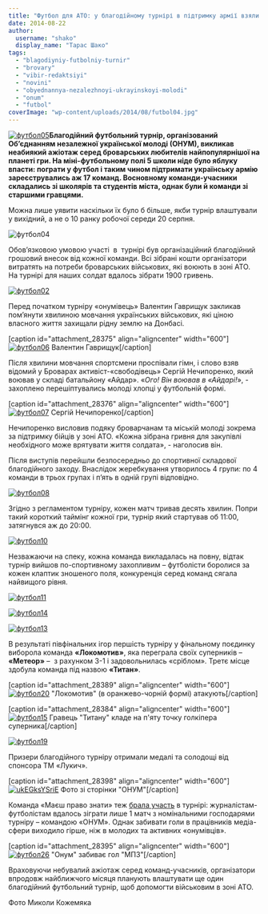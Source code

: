 ```yaml
---
title: "Футбол для АТО: у благодійному турнірі в підтримку армії взяли участь 17 команд"
date: 2014-08-22
author: 
  username: "shako"
  display_name: "Тарас Шако"
tags: 
  - "blagodiyniy-futbolniy-turnir"
  - "brovary"
  - "vibir-redaktsiyi"
  - "novini"
  - "obyednannya-nezalezhnoyi-ukrayinskoyi-molodi"
  - "onum"
  - "futbol"
coverImage: "wp-content/uploads/2014/08/futbol04.jpg"
---
```


[![футбол05](https://mpz.brovary.org/wp-content/uploads/2014/08/futbol05.jpg)](https://mpz.brovary.org/wp-content/uploads/2014/08/futbol05.jpg)**Благодійний футбольний турнір, організований Об’єднанням незалежної української молоді (ОНУМ), викликав неабиякий ажіотаж серед броварських любителів найпопулярнішої на планеті гри. На міні-футбольному полі 5 школи ніде було яблуку впасти: пограти у футбол і таким чином підтримати українську армію зареєструвались аж 17 команд. Восновному команди-учасники складались зі школярів та студентів міста, однак були й команди зі старшими гравцями.**

Можна лише уявити наскільки їх було б більше, якби турнір влаштували у вихідний, а не о 10 ранку робочої середи 20 серпня.

![футбол04](https://mpz.brovary.org/wp-content/uploads/2014/08/futbol04.jpg)

Обов’язковою умовою участі  в  турнірі був організаційний благодійний грошовий внесок від кожної команди. Всі зібрані кошти організатори витратять на потреби броварських військових, які воюють в зоні АТО. На турнірі для наших солдат вдалось зібрати 1900 гривень.

[![футбол02](https://mpz.brovary.org/wp-content/uploads/2014/08/futbol02.jpg)](https://mpz.brovary.org/wp-content/uploads/2014/08/futbol02.jpg)

Перед початком турніру «онумівець» Валентин Гаврищук закликав пом’янути хвилиною мовчання українських військових, які ціною власного життя захищали рідну землю на Донбасі.

\[caption id="attachment\_28375" align="aligncenter" width="600"\][![футбол06](https://mpz.brovary.org/wp-content/uploads/2014/08/futbol06.jpg)](https://mpz.brovary.org/wp-content/uploads/2014/08/futbol06.jpg) Валентин Гаврищук\[/caption\]

Після хвилини мовчання спортсмени проспівали гімн, і слово взяв відомий у Броварах активіст-«свободівець» Сергій Нечипоренко, який воював у складі батальйону «Айдар». «_Ого! Він воював в «Айдарі!_», - захоплено перешіптувались молоді хлопці у футбольній формі.

\[caption id="attachment\_28376" align="aligncenter" width="600"\][![футбол07](https://mpz.brovary.org/wp-content/uploads/2014/08/futbol07.jpg)](https://mpz.brovary.org/wp-content/uploads/2014/08/futbol07.jpg) Сергій Нечипоренко\[/caption\]

Нечипоренко висловив подяку броварчанам та міській молоді зокрема за підтримку бійців у зоні АТО. «Кожна зібрана гривня для закупівлі необхідного може врятувати життя солдата», - наголосив він.

Після виступів перейшли безпосередньо до спортивної складової благодійного заходу. Внаслідок жеребкування утворилось 4 групи: по 4 команди в трьох групах і п’ять в одній групі відповідно.

[![футбол08](https://mpz.brovary.org/wp-content/uploads/2014/08/futbol08.jpg)](https://mpz.brovary.org/wp-content/uploads/2014/08/futbol08.jpg)

Згідно з регламентом турніру, кожен матч тривав десять хвилин. Попри такий короткий таймінг кожної гри, турнір який стартував об 11:00, затягнувся аж до 20:00.

[![футбол10](https://mpz.brovary.org/wp-content/uploads/2014/08/futbol10.jpg)](https://mpz.brovary.org/wp-content/uploads/2014/08/futbol10.jpg)

Незважаючи на спеку, кожна команда викладалась на повну, відтак турнір вийшов по-спортивному захопливим – футболісти боролися за кожен клаптик зношеного поля, конкуренція серед команд сягала найвищого рівня.

[![футбол11](https://mpz.brovary.org/wp-content/uploads/2014/08/futbol11.jpg)](https://mpz.brovary.org/wp-content/uploads/2014/08/futbol11.jpg)

[![футбол14](https://mpz.brovary.org/wp-content/uploads/2014/08/futbol14.jpg)](https://mpz.brovary.org/wp-content/uploads/2014/08/futbol14.jpg)

[![футбол13](https://mpz.brovary.org/wp-content/uploads/2014/08/futbol13.jpg)](https://mpz.brovary.org/wp-content/uploads/2014/08/futbol13.jpg)

В результаті півфінальних ігор першість турніру у фінальному поєдинку виборола команда **«Локомотив»**, яка переграла своїх суперників – **«Метеор»** –  з рахунком 3-1 і задовольнилась «сріблом». Третє місце здобула команда під назвою **«Титан»**.

\[caption id="attachment\_28389" align="aligncenter" width="600"\][![футбол20](https://mpz.brovary.org/wp-content/uploads/2014/08/futbol20.jpg)](https://mpz.brovary.org/wp-content/uploads/2014/08/futbol20.jpg) "Локомотив" (в оранжево-чорній формі) атакують\[/caption\]

\[caption id="attachment\_28384" align="aligncenter" width="600"\][![футбол15](https://mpz.brovary.org/wp-content/uploads/2014/08/futbol15.jpg)](https://mpz.brovary.org/wp-content/uploads/2014/08/futbol15.jpg) Гравець "Титану" кладе на п'яту точку голкіпера суперника\[/caption\]

[![футбол19](https://mpz.brovary.org/wp-content/uploads/2014/08/futbol19.jpg)](https://mpz.brovary.org/wp-content/uploads/2014/08/futbol19.jpg)

Призери благодійного турніру отримали медалі та солодощі від спонсора ТМ «Лукич».

\[caption id="attachment\_28398" align="aligncenter" width="600"\][![ukEGksYSriE](https://mpz.brovary.org/wp-content/uploads/2014/08/ukEGksYSriE.jpg)](https://mpz.brovary.org/wp-content/uploads/2014/08/ukEGksYSriE.jpg) Фото зі сторінки "ОНУМ"\[/caption\]

Команда «Маєш право знати» теж [брала участь](https://mpz.brovary.org/yak-mpz-futbol-grali/) в турнірі: журналістам-футболістам вдалось зіграти лише 1 матч з номінальними господарями турніру – командою «ОНУМ». Однак забивати голи в працівників медіа-сфери виходило гірше, ніж в молодих та активних «онумівців».

\[caption id="attachment\_28395" align="aligncenter" width="600"\][![футбол26](https://mpz.brovary.org/wp-content/uploads/2014/08/futbol26.jpg)](https://mpz.brovary.org/wp-content/uploads/2014/08/futbol26.jpg) "Онум" забиває гол "МПЗ"\[/caption\]

Враховуючи небувалий ажіотаж серед команд-учасників, організатори впродовж найближчого місяця планують влаштувати ще один благодійний футбольний турнір, щоб допомогти військовим в зоні АТО.

Фото Миколи Кожемяка
